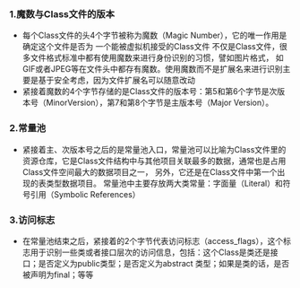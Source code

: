 ### 1.魔数与Class文件的版本

- 每个Class文件的头4个字节被称为魔数（Magic Number），它的唯一作用是确定这个文件是否为 一个能被虚拟机接受的Class文件 不仅是Class文件，很多文件格式标准中都有使用魔数来进行身份识别的习惯，譬如图片格式，
  如GIF或者JPEG等在文件头中都存有魔数。使用魔数而不是扩展名来进行识别主要是基于安全考虑，因为文件扩展名可以随意改动
- 紧接着魔数的4个字节存储的是Class文件的版本号：第5和第6个字节是次版本号（MinorVersion），第7和第8个字节是主版本号（Major Version）。

### 2.常量池

- 紧接着主、次版本号之后的是常量池入口，常量池可以比喻为Class文件里的资源仓库，它是Class文件结构中与其他项目关联最多的数据，通常也是占用Class文件空间最大的数据项目之一，
  另外，它还是在Class文件中第一个出现的表类型数据项目。 常量池中主要存放两大类常量：字面量（Literal）和符号引用（Symbolic References）

### 3.访问标志

- 在常量池结束之后，紧接着的2个字节代表访问标志（access_flags），这个标志用于识别一些类或者接口层次的访问信息，包括：这个Class是类还是接口；是否定义为public类型；是否定义为abstract
  类型；如果是类的话，是否被声明为final；等等
